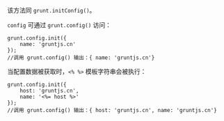 该方法同 `grunt.initConfig()`。

`config` 可通过 `grunt.config()` 访问：

    grunt.config.init({
        name: 'gruntjs.cn'
    });
    //调用 grunt.config() 输出：{ name: 'gruntjs.cn'}

当配置数据被获取时，`<% %>` 模板字符串会被执行：

    grunt.config.init({
        host: 'gruntjs.cn',
        name: '<%= host %>'
    });
    //调用 grunt.config() 输出：{ host: 'gruntjs.cn', name: 'gruntjs.cn'}
